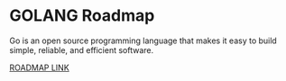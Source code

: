 # GOLANG Roadmap
Go is an open source programming language that makes it easy to build simple, reliable, and efficient software.

[ROADMAP LINK](https://github.com/Alikhll/golang-developer-roadmap)
